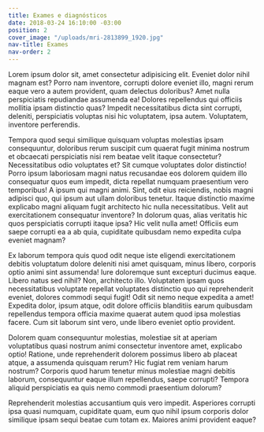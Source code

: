 ```yaml
---
title: Exames e diagnósticos
date: 2018-03-24 16:10:00 -03:00
position: 2
cover_image: "/uploads/mri-2813899_1920.jpg"
nav-title: Exames
nav-order: 2
---
```


Lorem ipsum dolor sit, amet consectetur adipisicing elit. Eveniet dolor nihil magnam est? Porro nam inventore, corrupti dolore eveniet illo, magni rerum eaque vero a autem provident, quam delectus doloribus?
Amet nulla perspiciatis repudiandae assumenda ea! Dolores repellendus qui officiis mollitia ipsam distinctio quas? Impedit necessitatibus dicta sint corrupti, deleniti, perspiciatis voluptas nisi hic voluptatem, ipsa autem. Voluptatem, inventore perferendis.

Tempora quod sequi similique quisquam voluptas molestias ipsam consequuntur, doloribus rerum suscipit cum quaerat fugit minima nostrum et obcaecati perspiciatis nisi rem beatae velit itaque consectetur? Necessitatibus odio voluptates et?
Sit cumque voluptates dolor distinctio! Porro ipsum laboriosam magni natus recusandae eos dolorem quidem illo consequatur quos eum impedit, dicta repellat numquam praesentium vero temporibus! A ipsum qui magni animi.
Sint, odit eius reiciendis, nobis magni adipisci quo, qui ipsum aut ullam doloribus tenetur. Itaque distinctio maxime explicabo magni aliquam fugit architecto hic nulla necessitatibus. Velit aut exercitationem consequatur inventore?
In dolorum quas, alias veritatis hic quos perspiciatis corrupti itaque ipsa? Hic velit nulla amet! Officiis eum saepe corrupti ea a ab quia, cupiditate quibusdam nemo expedita culpa eveniet magnam?

Ex laborum tempora quis quod odit neque iste eligendi exercitationem debitis voluptatum dolore deleniti nisi amet quisquam, minus libero, corporis optio animi sint assumenda! Iure doloremque sunt excepturi ducimus eaque.
Libero natus sed nihil? Non, architecto illo. Voluptatem ipsam quos necessitatibus voluptate repellat voluptates distinctio quo qui reprehenderit eveniet, dolores commodi sequi fugit! Odit sit nemo neque expedita a amet!
Expedita dolor, ipsum atque, odit dolore officiis blanditiis earum quibusdam repellendus tempora officia maxime quaerat autem quod ipsa molestias facere. Cum sit laborum sint vero, unde libero eveniet optio provident.

Dolorem quam consequuntur molestias, molestiae sit at aperiam voluptatibus quasi nostrum animi consectetur inventore amet, explicabo optio! Ratione, unde reprehenderit dolorem possimus libero ab placeat atque, a assumenda quisquam rerum?
Hic fugiat rem veniam harum nostrum? Corporis quod harum tenetur minus molestiae magni debitis laborum, consequuntur eaque illum repellendus, saepe corrupti? Tempora aliquid perspiciatis ea quis nemo commodi praesentium dolorum?

Reprehenderit molestias accusantium quis vero impedit. Asperiores corrupti ipsa quasi numquam, cupiditate quam, eum quo nihil ipsum corporis dolor similique ipsam sequi beatae cum totam ex. Maiores animi provident eaque?